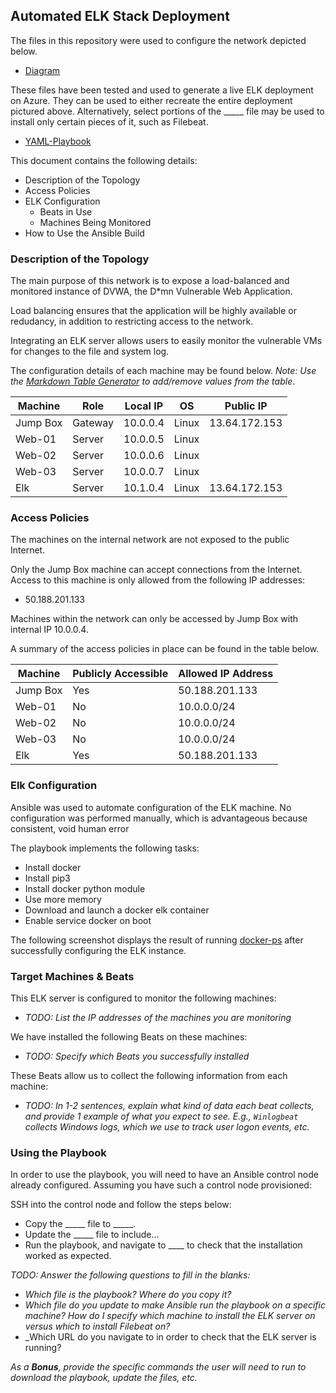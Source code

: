 ## Automated ELK Stack Deployment

The files in this repository were used to configure the network depicted below.

- [Diagram](./Diagram/Diagram.pdf) 

These files have been tested and used to generate a live ELK deployment on Azure. They can be used to either recreate the entire deployment pictured above. Alternatively, select portions of the _____ file may be used to install only certain pieces of it, such as Filebeat.

 - [YAML-Playbook](./Ansible/YAML-Playbook.yml)

This document contains the following details:
- Description of the Topology
- Access Policies
- ELK Configuration
  - Beats in Use
  - Machines Being Monitored
- How to Use the Ansible Build


### Description of the Topology

The main purpose of this network is to expose a load-balanced and monitored instance of DVWA, the D*mn Vulnerable Web Application.

Load balancing ensures that the application will be highly available or redudancy, in addition to restricting access to the network.

Integrating an ELK server allows users to easily monitor the vulnerable VMs for changes to the file and system log.

The configuration details of each machine may be found below.
_Note: Use the [Markdown Table Generator](http://www.tablesgenerator.com/markdown_tables) to add/remove values from the table_.

| Machine  	| Role    	| Local IP 	| OS    	| Public IP     	|
|----------	|---------	|----------	|-------	|---------------	|
| Jump Box 	| Gateway 	| 10.0.0.4 	| Linux 	| 13.64.172.153 	|
| Web-01   	| Server  	| 10.0.0.5 	| Linux 	|               	|
| Web-02   	| Server  	| 10.0.0.6 	| Linux 	|               	|
| Web-03   	| Server  	| 10.0.0.7 	| Linux 	|               	|
| Elk      	| Server  	| 10.1.0.4 	| Linux 	| 13.64.172.153 	|

### Access Policies

The machines on the internal network are not exposed to the public Internet. 

Only the Jump Box machine can accept connections from the Internet. Access to this machine is only allowed from the following IP addresses:
- 50.188.201.133

Machines within the network can only be accessed by Jump Box with internal IP 10.0.0.4.

A summary of the access policies in place can be found in the table below.

| Machine  	| Publicly Accessible 	| Allowed IP Address 	|
|----------	|---------------------	|--------------------	|
| Jump Box 	| Yes                 	| 50.188.201.133     	|
| Web-01   	| No                  	| 10.0.0.0/24        	|
| Web-02   	| No                  	| 10.0.0.0/24        	|
| Web-03   	| No                  	| 10.0.0.0/24        	|
| Elk      	| Yes                 	| 50.188.201.133     	|

### Elk Configuration

Ansible was used to automate configuration of the ELK machine. No configuration was performed manually, which is advantageous because consistent, void human error

The playbook implements the following tasks:
- Install docker
- Install pip3
- Install docker python module
- Use more memory
- Download and launch a docker elk container
- Enable service docker on boot

The following screenshot displays the result of running [docker-ps](./diagram/docker-ps.PNG) after successfully configuring the ELK instance.

### Target Machines & Beats
This ELK server is configured to monitor the following machines:
- _TODO: List the IP addresses of the machines you are monitoring_

We have installed the following Beats on these machines:
- _TODO: Specify which Beats you successfully installed_

These Beats allow us to collect the following information from each machine:
- _TODO: In 1-2 sentences, explain what kind of data each beat collects, and provide 1 example of what you expect to see. E.g., `Winlogbeat` collects Windows logs, which we use to track user logon events, etc._

### Using the Playbook
In order to use the playbook, you will need to have an Ansible control node already configured. Assuming you have such a control node provisioned: 

SSH into the control node and follow the steps below:
- Copy the _____ file to _____.
- Update the _____ file to include...
- Run the playbook, and navigate to ____ to check that the installation worked as expected.

_TODO: Answer the following questions to fill in the blanks:_
- _Which file is the playbook? Where do you copy it?_
- _Which file do you update to make Ansible run the playbook on a specific machine? How do I specify which machine to install the ELK server on versus which to install Filebeat on?_
- _Which URL do you navigate to in order to check that the ELK server is running?

_As a **Bonus**, provide the specific commands the user will need to run to download the playbook, update the files, etc._
